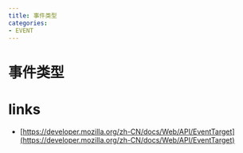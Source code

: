 ```yaml
---
title: 事件类型
categories: 
- EVENT
---
```


# 事件类型


# links
- [https://developer.mozilla.org/zh-CN/docs/Web/API/EventTarget](https://developer.mozilla.org/zh-CN/docs/Web/API/EventTarget)